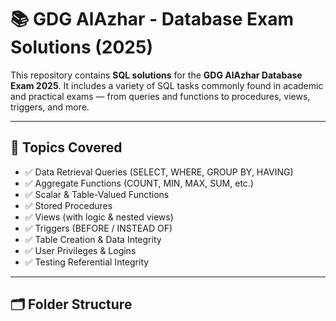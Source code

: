 # 📚 GDG AlAzhar - Database Exam Solutions (2025)

This repository contains **SQL solutions** for the **GDG AlAzhar Database Exam 2025**. It includes a variety of SQL tasks commonly found in academic and practical exams — from queries and functions to procedures, views, triggers, and more.

---

## 🧠 Topics Covered

- ✅ Data Retrieval Queries (SELECT, WHERE, GROUP BY, HAVING)
- ✅ Aggregate Functions (COUNT, MIN, MAX, SUM, etc.)
- ✅ Scalar & Table-Valued Functions
- ✅ Stored Procedures
- ✅ Views (with logic & nested views)
- ✅ Triggers (BEFORE / INSTEAD OF)
- ✅ Table Creation & Data Integrity
- ✅ User Privileges & Logins
- ✅ Testing Referential Integrity

---

## 🗂 Folder Structure

